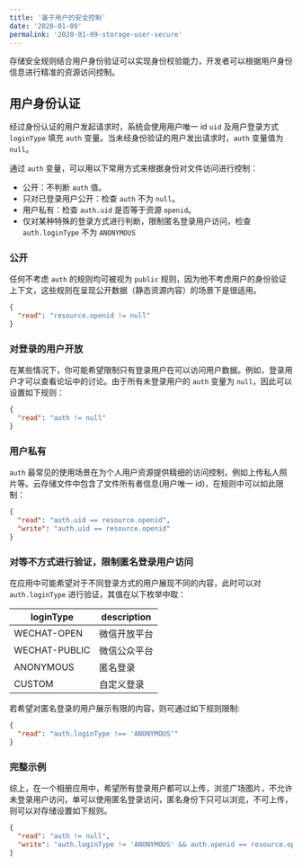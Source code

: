 ```yaml
---
title: '基于用户的安全控制'
date: '2020-01-09'
permalink: '2020-01-09-storage-user-secure'
---
```


存储安全规则结合用户身份验证可以实现身份校验能力，开发者可以根据用户身份信息进行精准的资源访问控制。

## 用户身份认证

经过身份认证的用户发起请求时，系统会使用用户唯一 id `uid` 及用户登录方式 `loginType` 填充 `auth` 变量。当未经身份验证的用户发出请求时，`auth` 变量值为 `null`。

通过 `auth` 变量，可以用以下常用方式来根据身份对文件访问进行控制：

- 公开：不判断 `auth` 值。
- 只对已登录用户公开：检查 `auth` 不为 `null`。
- 用户私有：检查 `auth.uid` 是否等于资源 `openid`。
- 仅对某种特殊的登录方式进行判断，限制匿名登录用户访问，检查 `auth.loginType` 不为 `ANONYMOUS`

### 公开

任何不考虑 `auth` 的规则均可被视为 `public` 规则，因为他不考虑用户的身份验证上下文，这些规则在呈现公开数据（静态资源内容）的场景下是很适用。

```json
{
  "read": "resource.openid != null"
}
```

### 对登录的用户开放

在某些情况下，你可能希望限制只有登录用户在可以访问用户数据。例如，登录用户才可以查看论坛中的讨论。由于所有未登录用户的 `auth` 变量为 `null`，因此可以设置如下规则：

```json
{
  "read": "auth != null"
}
```

### 用户私有

`auth` 最常见的使用场景在为个人用户资源提供精细的访问控制，例如上传私人照片等。云存储文件中包含了文件所有者信息(用户唯一 id)，在规则中可以如此限制：

```json
{
  "read": "auth.uid == resource.openid",
  "write": "auth.uid == resource.openid"
}
```

### 对等不方式进行验证，限制匿名登录用户访问

在应用中可能希望对于不同登录方式的用户展现不同的内容，此时可以对 `auth.loginType` 进行验证，其值在以下枚举中取：

| loginType     | description  |
| ------------- | ------------ |
| WECHAT-OPEN   | 微信开放平台 |
| WECHAT-PUBLIC | 微信公众平台 |
| ANONYMOUS     | 匿名登录     |
| CUSTOM        | 自定义登录   |

若希望对匿名登录的用户展示有限的内容，则可通过如下规则限制:

```json
{
  "read": "auth.loginType !== 'ANONYMOUS'"
}
```

### 完整示例

综上，在一个相册应用中，希望所有登录用户都可以上传，浏览广场图片，不允许未登录用户访问，单可以使用匿名登录访问，匿名身份下只可以浏览，不可上传，则可以对存储设置如下规则。

```json
{
  "read": "auth != null",
  "write": "auth.loginType != 'ANONYMOUS' && auth.openid == resource.openid"
}
```
